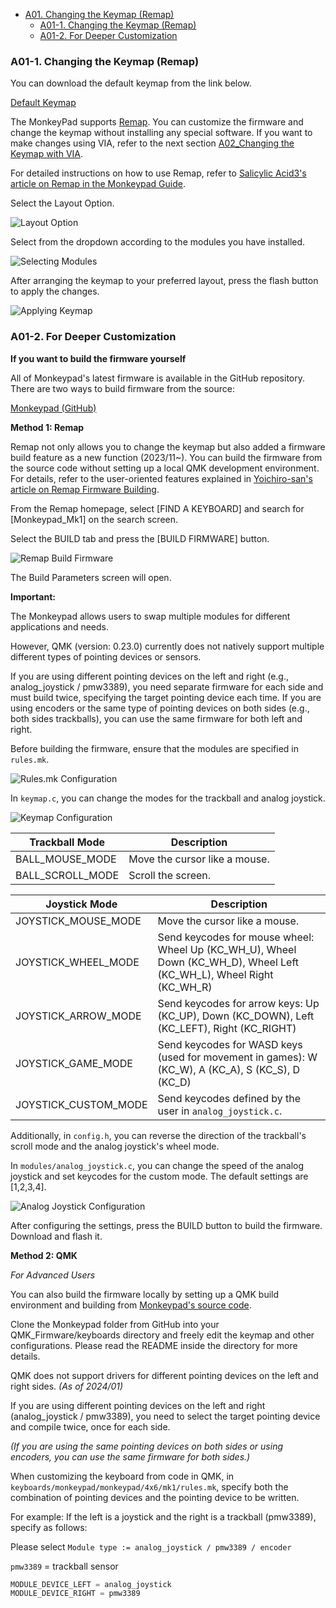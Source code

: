 - [A01. Changing the Keymap (Remap)](A01_Changing_Keymap_Remap.md)
  - [A01-1. Changing the Keymap (Remap)](#A01-1Changing-the-Keymap-(Remap))
  - [A01-2. For Deeper Customization](#A01-2For-Deeper-Customization)

### A01-1. Changing the Keymap (Remap)

You can download the default keymap from the link below.

[Default Keymap](../images/keymap_cheatsheet_monkeypad.pdf)

The MonkeyPad supports [Remap](https://salicylic-acid3.hatenablog.com/entry/remap-manual). You can customize the firmware and change the keymap without installing any special software. If you want to make changes using VIA, refer to the next section [A02_Changing the Keymap with VIA](A02_Changing_Keymap_VIA.md).

For detailed instructions on how to use Remap, refer to [Salicylic Acid3's article on Remap in the Monkeypad Guide](https://salicylic-acid3.hatenablog.com/entry/remap-manual).

Select the Layout Option.

![Layout Option](../images/A01/remap_01.jpg)

Select from the dropdown according to the modules you have installed.

![Selecting Modules](../images/A01/remap_02.jpg)

After arranging the keymap to your preferred layout, press the flash button to apply the changes.

![Applying Keymap](../images/A01/remap_03.jpg)

### A01-2. For Deeper Customization

**If you want to build the firmware yourself**

All of Monkeypad's latest firmware is available in the GitHub repository. There are two ways to build firmware from the source:

[Monkeypad (GitHub)](https://github.com/monkeypad/monkeypad/tree/main/qmk_firmware/keyboards/monkeypad/monkeypad)

**Method 1: Remap**

Remap not only allows you to change the keymap but also added a firmware build feature as a new function (2023/11~). You can build the firmware from the source code without setting up a local QMK development environment. For details, refer to the user-oriented features explained in [Yoichiro-san's article on Remap Firmware Building](https://www.eisbahn.jp/yoichiro/2023/11/remap_building_firmware.html#gsc.tab=0).

From the Remap homepage, select [FIND A KEYBOARD] and search for [Monkeypad_Mk1] on the search screen.

Select the BUILD tab and press the [BUILD FIRMWARE] button.

![Remap Build Firmware](../images/A01/remap_04.png)

The Build Parameters screen will open.

**Important:**

The Monkeypad allows users to swap multiple modules for different applications and needs.

However, QMK (version: 0.23.0) currently does not natively support multiple different types of pointing devices or sensors.

If you are using different pointing devices on the left and right (e.g., analog_joystick / pmw3389), you need separate firmware for each side and must build twice, specifying the target pointing device each time. If you are using encoders or the same type of pointing devices on both sides (e.g., both sides trackballs), you can use the same firmware for both left and right.

Before building the firmware, ensure that the modules are specified in `rules.mk`.

![Rules.mk Configuration](../images/A01/remap_05.png)

In `keymap.c`, you can change the modes for the trackball and analog joystick.

![Keymap Configuration](../images/A01/remap_06.png)

| Trackball Mode    | Description                                    |
|-------------------|------------------------------------------------|
| BALL_MOUSE_MODE   | Move the cursor like a mouse.                  |
| BALL_SCROLL_MODE  | Scroll the screen.                             |

| Joystick Mode        | Description                                                                                     |
|-----------------------|-------------------------------------------------------------------------------------------------|
| JOYSTICK_MOUSE_MODE   | Move the cursor like a mouse.                                                                   |
| JOYSTICK_WHEEL_MODE   | Send keycodes for mouse wheel: Wheel Up (KC_WH_U), Wheel Down (KC_WH_D), Wheel Left (KC_WH_L), Wheel Right (KC_WH_R) |
| JOYSTICK_ARROW_MODE   | Send keycodes for arrow keys: Up (KC_UP), Down (KC_DOWN), Left (KC_LEFT), Right (KC_RIGHT)     |
| JOYSTICK_GAME_MODE    | Send keycodes for WASD keys (used for movement in games): W (KC_W), A (KC_A), S (KC_S), D (KC_D) |
| JOYSTICK_CUSTOM_MODE  | Send keycodes defined by the user in `analog_joystick.c`.                                      |

Additionally, in `config.h`, you can reverse the direction of the trackball's scroll mode and the analog joystick's wheel mode.

In `modules/analog_joystick.c`, you can change the speed of the analog joystick and set keycodes for the custom mode. The default settings are [1,2,3,4].

![Analog Joystick Configuration](../images/A01/remap_07.png)

After configuring the settings, press the BUILD button to build the firmware. Download and flash it.

**Method 2: QMK**

*For Advanced Users*

You can also build the firmware locally by setting up a QMK build environment and building from [Monkeypad's source code](https://github.com/monkeypad/monkeypad/tree/main/qmk_firmware/keyboards/monkeypad/monkeypad).

Clone the Monkeypad folder from GitHub into your QMK_Firmware/keyboards directory and freely edit the keymap and other configurations. Please read the README inside the directory for more details.

QMK does not support drivers for different pointing devices on the left and right sides. *(As of 2024/01)*

If you are using different pointing devices on the left and right (analog_joystick / pmw3389), you need to select the target pointing device and compile twice, once for each side.

*(If you are using the same pointing devices on both sides or using encoders, you can use the same firmware for both sides.)*

When customizing the keyboard from code in QMK, in `keyboards/monkeypad/monkeypad/4x6/mk1/rules.mk`, specify both the combination of pointing devices and the pointing device to be written.

For example: If the left is a joystick and the right is a trackball (pmw3389), specify as follows:

Please select `Module type := analog_joystick / pmw3389 / encoder`

`pmw3389` = trackball sensor

```c
MODULE_DEVICE_LEFT = analog_joystick
MODULE_DEVICE_RIGHT = pmw3389
